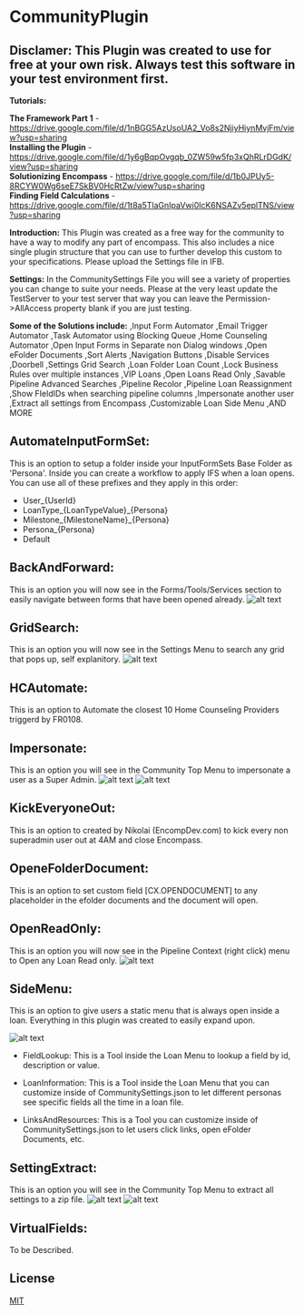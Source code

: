 # CommunityPlugin


## Disclamer: This Plugin was created to use for free at your own risk. Always test this software in your test environment first.

**Tutorials:**

**The Framework Part 1** - https://drive.google.com/file/d/1nBGG5AzUsoUA2_Vo8s2NjiyHiynMvjFm/view?usp=sharing <br>
**Installing the Plugin** - https://drive.google.com/file/d/1y6gBqpOvgqb_0ZW59w5fp3xQhRLrDGdK/view?usp=sharing <br>
**Solutionizing Encompass** - https://drive.google.com/file/d/1b0JPUy5-8RCYW0Wg6seE7SkBV0HcRtZw/view?usp=sharing <br>
**Finding Field Calculations** - https://drive.google.com/file/d/1t8a5TlaGnIpaVwi0lcK6NSAZv5eplTNS/view?usp=sharing

**Introduction:** This Plugin was created as a free way for the community to have a way to modify any part of encompass. This also includes a nice single plugin structure that you can use to further develop this custom to your specifications. Please upload the Settings file in IFB. 

**Settings:** In the CommunitySettings File you will see a variety of properties you can change to suite your needs. Please at the very least update the TestServer to your test server that way you can leave the Permission->AllAccess property blank if you are just testing. 

**Some of the Solutions include:**
,Input Form Automator
,Email Trigger Automator 
,Task Automator using Blocking Queue
,Home Counseling Automator
,Open Input Forms in Separate non Dialog windows
,Open eFolder Documents
,Sort Alerts
,Navigation Buttons
,Disable Services
,Doorbell
,Settings Grid Search
,Loan Folder Loan Count
,Lock Business Rules over multiple instances
,VIP Loans
,Open Loans Read Only
,Savable Pipeline Advanced Searches
,Pipeline Recolor
,Pipeline Loan Reassignment 
,Show FIeldIDs when searching pipeline columns
,Impersonate another user
,Extract all settings from Encompass
,Customizable Loan Side Menu
,AND MORE

## AutomateInputFormSet: 
This is an option to setup a folder inside your InputFormSets Base Folder as 'Persona'. Inside you can create a workflow to apply IFS when a loan opens. You can use all of these prefixes and they apply in this order: 
- User_{UserId}
- LoanType_{LoanTypeValue}_{Persona}
- Milestone_{MilestoneName}_{Persona}
- Persona_{Persona}
- Default

## BackAndForward: 
This is an option you will now see in the Forms/Tools/Services section to easily navigate between forms that have been opened already.
![alt text](Navigation.PNG)

## GridSearch: 
This is an option you will now see in the Settings Menu to search any grid that pops up, self explanitory.
![alt text](GridSearch.PNG)

## HCAutomate: 
This is an option to Automate the closest 10 Home Counseling Providers triggerd by FR0108.


## Impersonate: 
This is an option you will see in the Community Top Menu to impersonate a user as a Super Admin.
![alt text](TopMenu.png)
![alt text](Impersonate.png)

## KickEveryoneOut: 
This is an option to created by Nikolai (EncompDev.com) to kick every non superadmin user out at 4AM and close Encompass.


## OpeneFolderDocument: 
This is an option to set custom field [CX.OPENDOCUMENT] to any placeholder in the efolder documents and the document will open.

## OpenReadOnly: 
This is an option you will now see in the Pipeline Context (right click) menu to Open any Loan Read only.
![alt text](readonly.png)


## SideMenu: 
This is an option to give users a static menu that is always open inside a loan. Everything in this plugin was created to easily expand
upon.

![alt text](SideMenu.PNG)

-  FieldLookup: 
This is a Tool inside the Loan Menu to lookup a field by id, description or value.

-  LoanInformation: 
This is a Tool inside the Loan Menu that you can customize inside of CommunitySettings.json to let different personas see specific fields all the time in a loan file.

- LinksAndResources: 
This is a Tool you can customize inside of CommunitySettings.json to let users click links, open eFolder Documents, etc.

## SettingExtract: 
This is an option you will see in the Community Top Menu to extract all settings to a zip file.
![alt text](TopMenu.png)
![alt text](Settings.png)

## VirtualFields: 
To be Described.



## License
[MIT](https://choosealicense.com/licenses/mit/)
